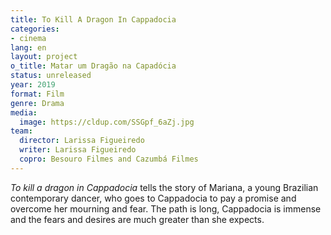 ```yaml
---
title: To Kill A Dragon In Cappadocia
categories:
- cinema
lang: en
layout: project
o_title: Matar um Dragão na Capadócia
status: unreleased
year: 2019
format: Film
genre: Drama
media:
  image: https://cldup.com/SSGpf_6aZj.jpg
team:
  director: Larissa Figueiredo
  writer: Larissa Figueiredo
  copro: Besouro Filmes and Cazumbá Filmes
---
```


_To kill a dragon in Cappadocia_ tells the story of Mariana, a young Brazilian contemporary dancer, who goes to Cappadocia to pay a promise and overcome her mourning and fear. The path is long, Cappadocia is immense and the fears and desires are much greater than she expects.
